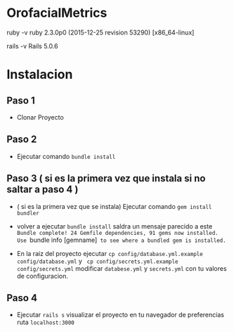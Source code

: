 # OrofacialMetrics

ruby -v
ruby 2.3.0p0 (2015-12-25 revision 53290) [x86_64-linux]

rails -v
Rails 5.0.6


# Instalacion 

## Paso 1

-  Clonar Proyecto

## Paso 2

-  Ejecutar comando `bundle install`

## Paso 3  ( si es la primera vez que instala si no saltar a paso 4 )

-  ( si es la primera vez que se instala) Ejecutar comando `gem install bundler` 

- volver a ejecutar `bundle install` saldra un mensaje
parecido a este `Bundle complete! 24 Gemfile dependencies, 91 gems now installed.
Use `bundle info [gemname]` to see where a bundled gem is installed.` 

- En la raiz del proyecto ejecutar `cp config/database.yml.example config/database.yml` y ` cp config/secrets.yml.example config/secrets.yml`
modificar  `databese.yml` y `secrets.yml` con tu valores de configuracion.


## Paso 4

-  Ejecutar `rails s` visualizar el proyecto en tu navegador de preferencias  ruta `localhost:3000`
